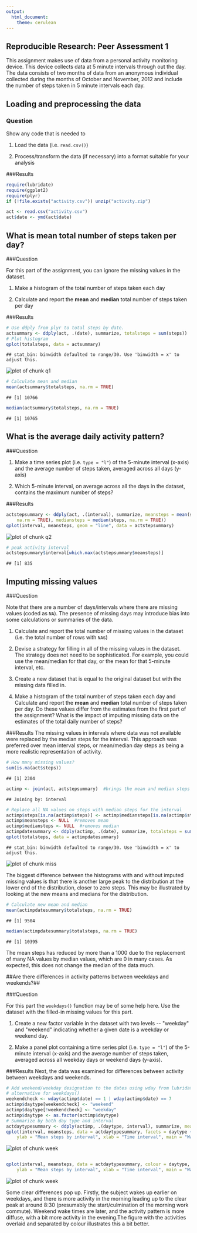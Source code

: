 ```yaml
---
output:
  html_document:
    theme: cerulean
---
```


## Reproducible Research: Peer Assessment 1
This assignment makes use of data from a personal activity monitoring
device. This device collects data at 5 minute intervals through out the
day. The data consists of two months of data from an anonymous
individual collected during the months of October and November, 2012
and include the number of steps taken in 5 minute intervals each day.

## Loading and preprocessing the data

### Question

Show any code that is needed to

1. Load the data (i.e. `read.csv()`)

2. Process/transform the data (if necessary) into a format suitable for your analysis

###Results



```r
require(lubridate)
require(ggplot2)
require(plyr)
if (!file.exists("activity.csv")) unzip("activity.zip")

act <- read.csv("activity.csv")
act$date <- ymd(act$date)
```


## What is mean total number of steps taken per day?

###Question

For this part of the assignment, you can ignore the missing values in
the dataset.

1. Make a histogram of the total number of steps taken each day

2. Calculate and report the **mean** and **median** total number of steps taken per day

###Results


```r
# Use ddply from plyr to total steps by date.
actsummary <- ddply(act, .(date), summarize, totalsteps = sum(steps))
# Plot histogram
qplot(totalsteps, data = actsummary)
```

```
## stat_bin: binwidth defaulted to range/30. Use 'binwidth = x' to adjust this.
```

![plot of chunk q1](figure/q1.png) 

```r
# Calculate mean and median
mean(actsummary$totalsteps, na.rm = TRUE)
```

```
## [1] 10766
```

```r
median(actsummary$totalsteps, na.rm = TRUE)
```

```
## [1] 10765
```

## What is the average daily activity pattern?

###Question

1. Make a time series plot (i.e. `type = "l"`) of the 5-minute interval (x-axis) and the average number of steps taken, averaged across all days (y-axis)

2. Which 5-minute interval, on average across all the days in the dataset, contains the maximum number of steps?

###Results


```r
actstepsummary <- ddply(act, .(interval), summarize, meansteps = mean(steps, 
    na.rm = TRUE), mediansteps = median(steps, na.rm = TRUE))
qplot(interval, meansteps, geom = "line", data = actstepsummary)
```

![plot of chunk q2](figure/q2.png) 

```r
# peak activity interval
actstepsummary$interval[which.max(actstepsummary$meansteps)]
```

```
## [1] 835
```

## Imputing missing values

###Question

Note that there are a number of days/intervals where there are missing
values (coded as `NA`). The presence of missing days may introduce
bias into some calculations or summaries of the data.

1. Calculate and report the total number of missing values in the dataset (i.e. the total number of rows with `NA`s)

2. Devise a strategy for filling in all of the missing values in the dataset. The strategy does not need to be sophisticated. For example, you could use the mean/median for that day, or the mean for that 5-minute interval, etc.

3. Create a new dataset that is equal to the original dataset but with the missing data filled in.

4. Make a histogram of the total number of steps taken each day and Calculate and report the **mean** and **median** total number of steps taken per day. Do these values differ from the estimates from the first part of the assignment? What is the impact of imputing missing data on the estimates of the total daily number of steps?

###Results
The missing values in intervals where data was not available were replaced by the median steps for the interval. This approach was preferred over mean interval steps, or mean/median day steps as being a more realistic representation of activity. 


```r
# How many missing values?
sum(is.na(act$steps))
```

```
## [1] 2304
```

```r
actimp <- join(act, actstepsummary)  #brings the mean and median steps into the data frame
```

```
## Joining by: interval
```

```r
# Replace all NA values on steps with median steps for the interval
actimp$steps[is.na(actimp$steps)] <- actimp$mediansteps[is.na(actimp$steps)]
actimp$meansteps <- NULL  #removes mean
actimp$mediansteps <- NULL  #removes median 
actimpdatesummary <- ddply(actimp, .(date), summarize, totalsteps = sum(steps))
qplot(totalsteps, data = actimpdatesummary)
```

```
## stat_bin: binwidth defaulted to range/30. Use 'binwidth = x' to adjust this.
```

![plot of chunk miss](figure/miss.png) 


The biggest difference between the histograms with and without imputed missing values is that there is another large peak to the distribution at the lower end of the distribution, closer to zero steps. This may be illustrated by looking at the new means and medians for the distribution. 

```r
# Calculate new mean and median
mean(actimpdatesummary$totalsteps, na.rm = TRUE)
```

```
## [1] 9504
```

```r
median(actimpdatesummary$totalsteps, na.rm = TRUE)
```

```
## [1] 10395
```

The mean steps has reduced by more than a 1000 due to the replacement of many NA values by median values, which are 0 in many cases. As expected, this does not change the median of the data much. 

##Are there differences in activity patterns between weekdays and weekends?##

###Question

For this part the `weekdays()` function may be of some help here. Use
the dataset with the filled-in missing values for this part.

1. Create a new factor variable in the dataset with two levels -- "weekday" and "weekend" indicating whether a given date is a weekday or weekend day.

2. Make a panel plot containing a time series plot (i.e. `type = "l"`) of the 5-minute interval (x-axis) and the average number of steps taken, averaged across all weekday days or weekend days (y-axis).

###Results
Next, the data was examined for differences between activity between weekdays and weekends.


```r
# Add weekend/weekday designation to the dates using wday from lubridate as
# alternative for weekdays()
weekendcheck <- wday(actimp$date) == 1 | wday(actimp$date) == 7
actimp$daytype[weekendcheck] <- "weekend"
actimp$daytype[!weekendcheck] <- "weekday"
actimp$daytype <- as.factor(actimp$daytype)
# Summarize by both day type and interval
actdaytypesummary <- ddply(actimp, .(daytype, interval), summarize, meansteps = mean(steps))
qplot(interval, meansteps, data = actdaytypesummary, facets = daytype ~ ., geom = "line", 
    ylab = "Mean steps by interval", xlab = "Time interval", main = "Walking: Weekend vs Weekdays")
```

![plot of chunk week](figure/week1.png) 

```r

qplot(interval, meansteps, data = actdaytypesummary, colour = daytype, geom = "line", 
    ylab = "Mean steps by interval", xlab = "Time interval", main = "Walking: Weekend vs Weekdays")
```

![plot of chunk week](figure/week2.png) 

Some clear differences pop up. Firstly, the subject wakes up earlier on weekdays, and there is more activity in the morning leading up to the clear peak at around 8:30 (presumably the start/culmination of the morning work commute). Weekend wake times are later, and the activity pattern is more diffuse, with a bit more activity in the evening.The figure with the activities overlaid and separated by colour illustrates this a bit better.
